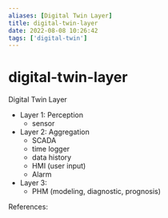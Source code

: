 ```yaml
---
aliases: [Digital Twin Layer]
title: digital-twin-layer
date: 2022-08-08 10:26:42
tags: ['digital-twin']
---
```


# digital-twin-layer

Digital Twin Layer

- Layer 1: Perception
	- sensor
- Layer 2: Aggregation
	- SCADA
	- time logger
	- data history
	- HMI (user input)
	- Alarm
- Layer 3:
	- PHM (modeling, diagnostic, prognosis)

References:
